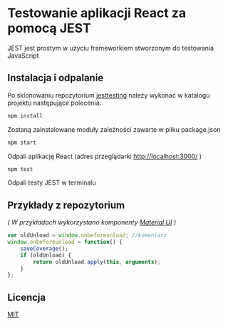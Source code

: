# Testowanie aplikacji React za pomocą JEST

JEST jest prostym w użyciu frameworkiem stworzonym do testowania JavaScript

## Instalacja i odpalanie

Po sklonowaniu repozytorium [jesttesting](https://github.com/WojPpl/jesttesting) należy wykonać w katalogu projektu następujące polecenia:

```bash
npm install
```
Zostaną zainstalowane moduły zależności zawarte w pliku package.json

```bash
npm start
```
Odpali aplikację React (adres przeglądarki [http://localhost:3000/](http://localhost:3000/) )

```bash
npm test
```
Odpali testy JEST w terminalu

## Przykłady z repozytorium
_( W przykładach wykorzystano komponenty [Material UI](http://localhost:3000/) )_

```javascript
var oldUnload = window.onbeforeunload; //komentarz
window.onbeforeunload = function() {
    saveCoverage();
    if (oldUnload) {
        return oldUnload.apply(this, arguments);
    }
};
```

## Licencja
[MIT](https://choosealicense.com/licenses/mit/)